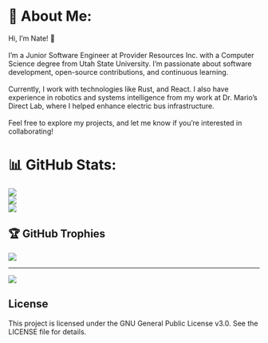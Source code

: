 # 💫 About Me:
Hi, I’m Nate! 👋<br><br>I’m a Junior Software Engineer at Provider Resources Inc. with a Computer Science degree from Utah State University. I’m passionate about software development, open-source contributions, and continuous learning.<br><br>Currently, I work with technologies like Rust, and React. I also have experience in robotics and systems intelligence from my work at Dr. Mario’s Direct Lab, where I helped enhance electric bus infrastructure.<br><br>Feel free to explore my projects, and let me know if you’re interested in collaborating!

# 📊 GitHub Stats:
![](https://github-readme-stats.vercel.app/api?username=funkybooboo&theme=dark&hide_border=false&include_all_commits=true&count_private=true)<br/>
![](https://github-readme-streak-stats.herokuapp.com/?user=funkybooboo&theme=dark&hide_border=false)<br/>
![](https://github-readme-stats.vercel.app/api/top-langs/?username=funkybooboo&theme=dark&hide_border=false&include_all_commits=true&count_private=true&layout=compact)

## 🏆 GitHub Trophies
![](https://github-profile-trophy.vercel.app/?username=funkybooboo&theme=radical&no-frame=false&no-bg=true&margin-w=4)

---
[![](https://visitcount.itsvg.in/api?id=funkybooboo&icon=0&color=0)](https://visitcount.itsvg.in)

## License

This project is licensed under the GNU General Public License v3.0. See the LICENSE file for details.
